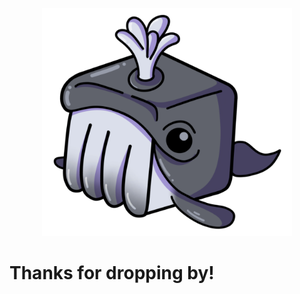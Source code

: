 <p align="center">
  <img
    src="resources/imgs/repo_logo.png"
    alt="My Profile picture"
	width="400"
    />
</p>

# Thanks for dropping by!

